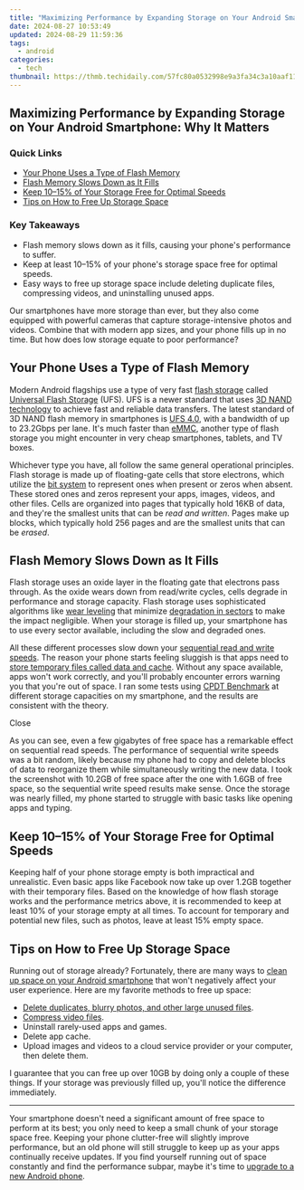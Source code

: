```yaml
---
title: "Maximizing Performance by Expanding Storage on Your Android Smartphone: Why It Matters"
date: 2024-08-27 10:53:49
updated: 2024-08-29 11:59:36
tags:
  - android
categories:
  - tech
thumbnail: https://thmb.techidaily.com/57fc80a0532998e9a3fa34c3a10aaf11a38c8a2570d6f12d0969979c5207b72c.jpg
---
```


## Maximizing Performance by Expanding Storage on Your Android Smartphone: Why It Matters

### Quick Links

* [Your Phone Uses a Type of Flash Memory](https://youtube-help.techidaily.com/in-2024-the-real-score-of-youtube-video-success-beyond-basic-view-counts/)
* [Flash Memory Slows Down as It Fills](https://apple-account.techidaily.com/how-to-reset-the-security-questions-of-your-apple-id-on-your-apple-iphone-xs-by-drfone-ios/)
* [Keep 10–15% of Your Storage Free for Optimal Speeds](https://screen-video-capture.techidaily.com/updated-mastering-the-art-of-online-meeting-recordings-with-google/)
* [Tips on How to Free Up Storage Space](https://graphic-issues.techidaily.com/sharp-focus-quick-cure-for-amd-and-tarkov-bug/)

### Key Takeaways

* Flash memory slows down as it fills, causing your phone's performance to suffer.
* Keep at least 10–15% of your phone's storage space free for optimal speeds.
* Easy ways to free up storage space include deleting duplicate files, compressing videos, and uninstalling unused apps.

 Our smartphones have more storage than ever, but they also come equipped with powerful cameras that capture storage-intensive photos and videos. Combine that with modern app sizes, and your phone fills up in no time. But how does low storage equate to poor performance?

##  Your Phone Uses a Type of Flash Memory

 Modern Android flagships use a type of very fast [flash storage](https://screen-capture.techidaily.com/capturing-your-macbook-pro-screens-a-step-by-step-tutorial-for-2024/) called [Universal Flash Storage](https://en.wikipedia.org/wiki/Universal%5FFlash%5FStorage) (UFS). UFS is a newer standard that uses [3D NAND technology](https://fox-links.techidaily.com/new-2024-approved-strategic-campaign-planning-for-health-brands/) to achieve fast and reliable data transfers. The latest standard of 3D NAND flash memory in smartphones is [UFS 4.0](https://screen-mirroring-recording.techidaily.com/best-practices-for-livestreaming-and-archiving-sports-events-for-2024/), with a bandwidth of up to 23.2Gbps per lane. It's much faster than [eMMC](https://video-screen-grab.techidaily.com/new-in-2024-comprehensive-guide-to-idevices-recording-tools/), another type of flash storage you might encounter in very cheap smartphones, tablets, and TV boxes.

 Whichever type you have, all follow the same general operational principles. Flash storage is made up of floating-gate cells that store electrons, which utilize the [bit system](https://fox-helps.techidaily.com/updated-in-2024-streamline-your-audio-content-with-googles-tools/) to represent ones when present or zeros when absent. These stored ones and zeros represent your apps, images, videos, and other files. Cells are organized into pages that typically hold 16KB of data, and they're the smallest units that can be _read and written_. Pages make up blocks, which typically hold 256 pages and are the smallest units that can be _erased_.

##  Flash Memory Slows Down as It Fills

 Flash storage uses an oxide layer in the floating gate that electrons pass through. As the oxide wears down from read/write cycles, cells degrade in performance and storage capacity. Flash storage uses sophisticated algorithms like [wear leveling](https://en.wikipedia.org/wiki/Wear%5Fleveling) that minimize [degradation in sectors](https://howto.techidaily.com/play-store-stuck-on-downloading-of-xiaomi-14-7-ways-to-resolve-drfone-by-drfone-fix-android-problems-fix-android-problems/) to make the impact negligible. When your storage is filled up, your smartphone has to use every sector available, including the slow and degraded ones.

 All these different processes slow down your [sequential read and write speeds](https://buynow-marvelous.techidaily.com/top-xiaomi-mi-smart-band-4-fitness-tracker-review-best-value-option/). The reason your phone starts feeling sluggish is that apps need to [store temporary files called data and cache](https://digital-screen-recording.techidaily.com/new-inexpensive-pc-monitoring-software-for-2024/). Without any space available, apps won't work correctly, and you'll probably encounter errors warning you that you're out of space. I ran some tests using [CPDT Benchmark](https://www.anrdoezrs.net/links/3607085/type/dlg/sid/UUhtgUeUpU2001437/https://play.google.com/store/apps/details?id=com.Saplin.CPDT&hl=en&gl=US) at different storage capacities on my smartphone, and the results are consistent with the theory.

Close 

 As you can see, even a few gigabytes of free space has a remarkable effect on sequential read speeds. The performance of sequential write speeds was a bit random, likely because my phone had to copy and delete blocks of data to reorganize them while simultaneously writing the new data. I took the screenshot with 10.2GB of free space after the one with 1.6GB of free space, so the sequential write speed results make sense. Once the storage was nearly filled, my phone started to struggle with basic tasks like opening apps and typing.

##  Keep 10–15% of Your Storage Free for Optimal Speeds

 Keeping half of your phone storage empty is both impractical and unrealistic. Even basic apps like Facebook now take up over 1.2GB together with their temporary files. Based on the knowledge of how flash storage works and the performance metrics above, it is recommended to keep at least 10% of your storage empty at all times. To account for temporary and potential new files, such as photos, leave at least 15% empty space.

##  Tips on How to Free Up Storage Space

 Running out of storage already? Fortunately, there are many ways to [clean up space on your Android smartphone](https://twitter-clips.techidaily.com/updated-2024-approved-how-to-save-funny-tweet-graphics-gifs-in-minutes/) that won't negatively affect your user experience. Here are my favorite methods to free up space:

* [Delete duplicates, blurry photos, and other large unused files](https://facebook-video-share.techidaily.com/updated-expert-tips-for-youtube-channel-aesthetics-finding-optimal-sizes/).
* [Compress video files](https://fox-that.techidaily.com/unstuck-from-a-dead-iphone-heres-how-no-physical-buttons-needed/).
* Uninstall rarely-used apps and games.
* Delete app cache.
* Upload images and videos to a cloud service provider or your computer, then delete them.

 I guarantee that you can free up over 10GB by doing only a couple of these things. If your storage was previously filled up, you'll notice the difference immediately.

---

 Your smartphone doesn't need a significant amount of free space to perform at its best; you only need to keep a small chunk of your storage space free. Keeping your phone clutter-free will slightly improve performance, but an old phone will still struggle to keep up as your apps continually receive updates. If you find yourself running out of space constantly and find the performance subpar, maybe it's time to [upgrade to a new Android phone](https://twitter-videos.techidaily.com/hot-takes-highlight-twitters-trending-topics-for-2024/).

<ins class="adsbygoogle"
     style="display:block"
     data-ad-format="autorelaxed"
     data-ad-client="ca-pub-7571918770474297"
     data-ad-slot="1223367746"></ins>



<ins class="adsbygoogle"
     style="display:block"
     data-ad-client="ca-pub-7571918770474297"
     data-ad-slot="8358498916"
     data-ad-format="auto"
     data-full-width-responsive="true"></ins>
